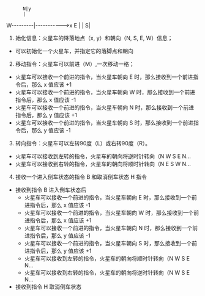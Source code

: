           N|y
          |
W---------|----------->x E
          |
          |
          S|
1. 始化信息：火星车的降落地点（x, y）和朝向（N, S, E, W）信息；
- 可以初始化一个火星车，并指定它的落脚点和朝向

2. 移动指令：火星车可以前进（M）,一次移动一格；
- 火星车可以接收一个前进的指令，当火星车朝向 E 时，那么接收到一个前进指令后，那么 x 值应该 +1
- 火星车可以接收一个前进的指令，当火星车朝向 W 时，那么接收到一个前进指令后，那么 x 值应该 -1
- 火星车可以接收一个前进的指令，当火星车朝向 N 时，那么接收到一个前进指令后，那么 y 值应该 +1
- 火星车可以接收一个前进的指令，当火星车朝向 S 时，那么接收到一个前进指令后，那么 y 值应该 -1

3. 转向指令：火星车可以左转90度（L）或右转90度（R）。
- 火星车可以接收到左转的指令，火星车的朝向将逆时针转向（N W S E N...
- 火星车可以接收到右转的指令，火星车的朝向将顺时针转向（N E S W N...

4. 接收一个进入倒车状态的指令 B 和取消倒车状态 H 指令
- 接收到指令 B 进入倒车状态后
    - 火星车可以接收一个前进的指令，当火星车朝向 E 时，那么接收到一个前进指令后，那么 x 值应该 -1
    - 火星车可以接收一个前进的指令，当火星车朝向 W 时，那么接收到一个前进指令后，那么 x 值应该 +1
    - 火星车可以接收一个前进的指令，当火星车朝向 N 时，那么接收到一个前进指令后，那么 y 值应该 -1
    - 火星车可以接收一个前进的指令，当火星车朝向 S 时，那么接收到一个前进指令后，那么 y 值应该 +1
    - 火星车可以接收到左转的指令，火星车的朝向将顺时针转向（N W S E N...
    - 火星车可以接收到右转的指令，火星车的朝向将逆时针转向（N W S E N...
- 接收到指令 H 取消倒车状态